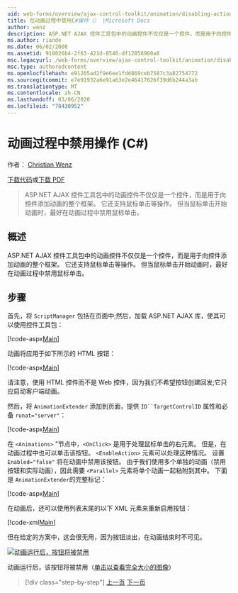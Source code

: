 ```yaml
---
uid: web-forms/overview/ajax-control-toolkit/animation/disabling-actions-during-animation-cs
title: 在动画过程中禁用C#操作（） |Microsoft Docs
author: wenz
description: ASP.NET AJAX 控件工具包中的动画控件不仅仅是一个控件，而是用于向控件添加动画的整个框架。 它还支持操作 。
ms.author: riande
ms.date: 06/02/2008
ms.assetid: 918026b4-2f63-421d-8546-df12856960a8
msc.legacyurl: /web-forms/overview/ajax-control-toolkit/animation/disabling-actions-during-animation-cs
msc.type: authoredcontent
ms.openlocfilehash: e91205ad2f9e6ee1fdd869ceb7587c3a82754772
ms.sourcegitcommit: e7e91932a6e91a63e2e46417626f39d6b244a3ab
ms.translationtype: MT
ms.contentlocale: zh-CN
ms.lasthandoff: 03/06/2020
ms.locfileid: "78430952"
---
```

# <a name="disabling-actions-during-animation-c"></a>动画过程中禁用操作 (C#)

作者： [Christian Wenz](https://github.com/wenz)

[下载代码](https://download.microsoft.com/download/f/9/a/f9a26acd-8df4-4484-8a18-199e4598f411/Animation7.cs.zip)或[下载 PDF](https://download.microsoft.com/download/6/7/1/6718d452-ff89-4d3f-a90e-c74ec2d636a3/animation7CS.pdf)

> ASP.NET AJAX 控件工具包中的动画控件不仅仅是一个控件，而是用于向控件添加动画的整个框架。 它还支持鼠标单击等操作。 但当鼠标单击开始动画时，最好在动画过程中禁用鼠标单击。

## <a name="overview"></a>概述

ASP.NET AJAX 控件工具包中的动画控件不仅仅是一个控件，而是用于向控件添加动画的整个框架。 它还支持鼠标单击等操作。 但当鼠标单击开始动画时，最好在动画过程中禁用鼠标单击。

## <a name="steps"></a>步骤

首先，将 `ScriptManager` 包括在页面中;然后，加载 ASP.NET AJAX 库，使其可以使用控件工具包：

[!code-aspx[Main](disabling-actions-during-animation-cs/samples/sample1.aspx)]

动画将应用于如下所示的 HTML 按钮：

[!code-aspx[Main](disabling-actions-during-animation-cs/samples/sample2.aspx)]

请注意，使用 HTML 控件而不是 Web 控件，因为我们不希望按钮创建回发;它只应启动客户端动画。

然后，将 `AnimationExtender` 添加到页面，提供 `ID``TargetControlID` 属性和必备 `runat="server"`：

[!code-aspx[Main](disabling-actions-during-animation-cs/samples/sample3.aspx)]

在 `<Animations>` "节点中，`<OnClick>` 是用于处理鼠标单击的右元素。 但是，在动画过程中也可以单击该按钮。 `<EnableAction>` 元素可以处理这种情况。 设置 `Enabled="false"` 将在动画中禁用该按钮。 由于我们使用多个单独的动画（禁用按钮和实际动画），因此需要 `<Parallel>` 元素将单个动画一起粘附到其中。 下面是 `AnimationExtender`的完整标记：

[!code-aspx[Main](disabling-actions-during-animation-cs/samples/sample4.aspx)]

在动画后，还可以使用列表末尾的以下 XML 元素来重新启用按钮：

[!code-xml[Main](disabling-actions-during-animation-cs/samples/sample5.xml)]

但在给定的方案中，这会很无用，因为按钮淡出，在动画结束时不可见。

[![动画运行后，按钮将被禁用](disabling-actions-during-animation-cs/_static/image2.png)](disabling-actions-during-animation-cs/_static/image1.png)

动画运行后，该按钮将被禁用（[单击以查看完全大小的图像](disabling-actions-during-animation-cs/_static/image3.png)）

> [!div class="step-by-step"]
> [上一页](animating-in-response-to-user-interaction-cs.md)
> [下一页](triggering-an-animation-in-another-control-cs.md)
